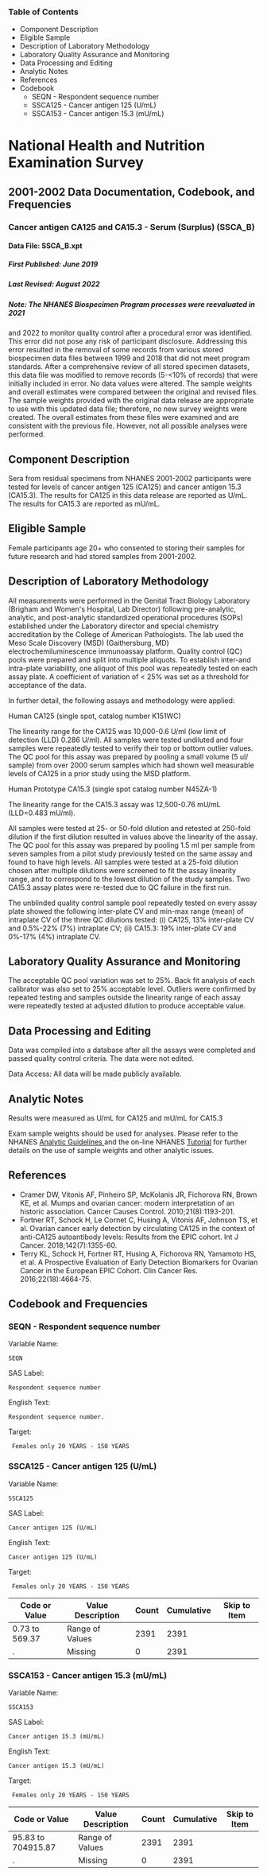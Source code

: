 ### Table of Contents

  * Component Description
  * Eligible Sample
  * Description of Laboratory Methodology
  * Laboratory Quality Assurance and Monitoring
  * Data Processing and Editing
  * Analytic Notes
  * References
  * Codebook
    * SEQN - Respondent sequence number
    * SSCA125 - Cancer antigen 125 (U/mL)
    * SSCA153 - Cancer antigen 15.3 (mU/mL)

# National Health and Nutrition Examination Survey

## 2001-2002 Data Documentation, Codebook, and Frequencies

### Cancer antigen CA125 and CA15.3 - Serum (Surplus) (SSCA_B)

####  Data File: SSCA_B.xpt

##### First Published: June 2019

##### Last Revised: August 2022

##### Note: The NHANES Biospecimen Program processes were reevaluated in 2021
and 2022 to monitor quality control after a procedural error was identified.
This error did not pose any risk of participant disclosure. Addressing this
error resulted in the removal of some records from various stored biospecimen
data files between 1999 and 2018 that did not meet program standards. After a
comprehensive review of all stored specimen datasets, this data file was
modified to remove records (5-<10% of records) that were initially included in
error. No data values were altered. The sample weights and overall estimates
were compared between the original and revised files. The sample weights
provided with the original data release are appropriate to use with this
updated data file; therefore, no new survey weights were created. The overall
estimates from these files were examined and are consistent with the previous
file. However, not all possible analyses were performed.

## Component Description

Sera from residual specimens from NHANES 2001-2002 participants were tested
for levels of cancer antigen 125 (CA125) and cancer antigen 15.3 (CA15.3). The
results for CA125 in this data release are reported as U/mL. The results for
CA15.3 are reported as mU/mL.

## Eligible Sample

Female participants age 20+ who consented to storing their samples for future
research and had stored samples from 2001-2002.

## Description of Laboratory Methodology

All measurements were performed in the Genital Tract Biology Laboratory
(Brigham and Women's Hospital, Lab Director) following pre-analytic, analytic,
and post-analytic standardized operational procedures (SOPs) established under
the Laboratory director and special chemistry accreditation by the College of
American Pathologists. The lab used the Meso Scale Discovery (MSD)
(Gaithersburg, MD) electrochemiluminescence immunoassay platform. Quality
control (QC) pools were prepared and split into multiple aliquots. To
establish inter-and intra-plate variability, one aliquot of this pool was
repeatedly tested on each assay plate. A coefficient of variation of < 25% was
set as a threshold for acceptance of the data.

In further detail, the following assays and methodology were applied:

Human CA125 (single spot, catalog number K151WC)

The linearity range for the CA125 was 10,000-0.6 U/ml (low limit of detection
(LLD) 0.286 U/ml). All samples were tested undiluted and four samples were
repeatedly tested to verify their top or bottom outlier values. The QC pool
for this assay was prepared by pooling a small volume (5 ul/ sample) from over
2000 serum samples which had shown well measurable levels of CA125 in a prior
study using the MSD platform.

Human Prototype CA15.3 (single spot catalog number N45ZA-1)

The linearity range for the CA15.3 assay was 12,500-0.76 mU/mL (LLD=0.483
mU/ml).

All samples were tested at 25- or 50-fold dilution and retested at 250-fold
dilution if the first dilution resulted in values above the linearity of the
assay. The QC pool for this assay was prepared by pooling 1.5 ml per sample
from seven samples from a pilot study previously tested on the same assay and
found to have high levels. All samples were tested at a 25-fold dilution
chosen after multiple dilutions were screened to fit the assay linearity
range, and to correspond to the lowest dilution of the study samples. Two
CA15.3 assay plates were re-tested due to QC failure in the first run.

The unblinded quality control sample pool repeatedly tested on every assay
plate showed the following inter-plate CV and min-max range (mean) of
intraplate CV of the three QC dilutions tested: (i) CA125, 13% inter-plate CV
and 0.5%-22% (7%) intraplate CV; (ii) CA15.3: 19% inter-plate CV and 0%-17%
(4%) intraplate CV.

## Laboratory Quality Assurance and Monitoring

The acceptable QC pool variation was set to 25%. Back fit analysis of each
calibrator was also set to 25% acceptable level.  Outliers were confirmed by
repeated testing and samples outside the linearity range of each assay were
repeatedly tested at adjusted dilution to produce acceptable value.

## Data Processing and Editing

Data was compiled into a database after all the assays were completed and
passed quality control criteria. The data were not edited.

Data Access: All data will be made publicly available.

## Analytic Notes

Results were measured as U/mL for CA125 and mU/mL for CA15.3

Exam sample weights should be used for analyses. Please refer to the NHANES [
Analytic Guidelines
](https://wwwn.cdc.gov/nchs/nhanes/analyticguidelines.aspx)and the on-line
NHANES [Tutorial](https://www.cdc.gov/nchs/tutorials/) for further details on
the use of sample weights and other analytic issues.



## References

  * Cramer DW, Vitonis AF, Pinheiro SP, McKolanis JR, Fichorova RN, Brown KE, et al. Mumps and ovarian cancer: modern interpretation of an historic association. Cancer Causes Control. 2010;21(8):1193-201.
  * Fortner RT, Schock H, Le Cornet C, Husing A, Vitonis AF, Johnson TS, et al. Ovarian cancer early detection by circulating CA125 in the context of anti-CA125 autoantibody levels: Results from the EPIC cohort. Int J Cancer. 2018;142(7):1355-60.
  * Terry KL, Schock H, Fortner RT, Husing A, Fichorova RN, Yamamoto HS, et al. A Prospective Evaluation of Early Detection Biomarkers for Ovarian Cancer in the European EPIC Cohort. Clin Cancer Res. 2016;22(18):4664-75.

## Codebook and Frequencies

### SEQN - Respondent sequence number

Variable Name:

    SEQN
SAS Label:

    Respondent sequence number
English Text:

    Respondent sequence number.
Target:

     Females only 20 YEARS - 150 YEARS

### SSCA125 - Cancer antigen 125 (U/mL)

Variable Name:

    SSCA125
SAS Label:

    Cancer antigen 125 (U/mL)
English Text:

    Cancer antigen 125 (U/mL)
Target:

     Females only 20 YEARS - 150 YEARS
Code or Value | Value Description | Count | Cumulative | Skip to Item  
---|---|---|---|---  
0.73 to 569.37 | Range of Values | 2391 | 2391 |   
. | Missing | 0 | 2391 |   
  
### SSCA153 - Cancer antigen 15.3 (mU/mL)

Variable Name:

    SSCA153
SAS Label:

    Cancer antigen 15.3 (mU/mL)
English Text:

    Cancer antigen 15.3 (mU/mL)
Target:

     Females only 20 YEARS - 150 YEARS
Code or Value | Value Description | Count | Cumulative | Skip to Item  
---|---|---|---|---  
95.83 to 704915.87 | Range of Values | 2391 | 2391 |   
. | Missing | 0 | 2391 | 

